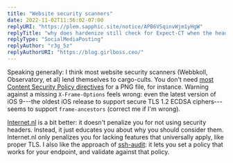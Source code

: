 ```yaml
---
title: "Website security scanners"
date: 2022-11-02T11:56:02-07:00
replyURI: "https://plem.sapphic.site/notice/APB6VSqinvWjm1yHgW"
replyTitle: "why does hardenize still check for Expect-CT when the header is deprecated"
replyType: "SocialMediaPosting"
replyAuthor: "r3g_5z"
replyAuthorURI: "https://blog.girlboss.ceo/"
---
```


Speaking generally: I think most website security scanners (Webbkoll, Observatory, et al) lend themselves to cargo-cults. You don't need [most Content Security Policy directives](https://w3c.github.io/webappsec-csp/#csp-directives) for a PNG file, for instance. Warning against a missing `X-Frame-Options` feels wrong: even the latest version of iOS 9---the oldest iOS release to support secure TLS 1.2 <abbr>ECDSA</abbr> ciphers---seems to support `frame-ancestors` (correct me if I'm wrong).

[Internet.nl](https://internet.nl/) is a bit better: it doesn't penalize you for not using security headers. Instead, it just educates you about why you should consider them. Internet.nl only penalizes you for lacking features that universally apply, like proper TLS. I also like the approach of [ssh-audit](https://github.com/jtesta/ssh-audit): it lets you set a policy that works for your endpoint, and validate against that policy.
